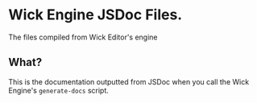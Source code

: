 # Wick Engine JSDoc Files.
The files compiled from Wick Editor's engine
## What?
This is the documentation outputted from JSDoc when you call the Wick Engine's `generate-docs` script.
